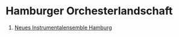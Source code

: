 # Hamburger Orchesterlandschaft

1. [Neues Instrumentalensemble Hamburg](https://www.nih-hamburg.de/)